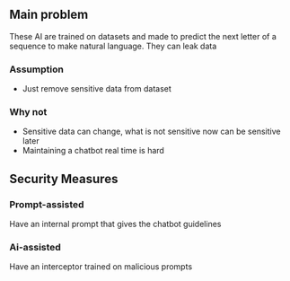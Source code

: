 ## Main problem
These AI are trained on datasets and made to predict the next letter of a sequence to make natural language. They can leak data

### Assumption
- Just remove sensitive data from dataset

### Why not
- Sensitive data can change, what is not sensitive now can be sensitive later
- Maintaining a chatbot real time is hard

## Security Measures
### Prompt-assisted
Have an internal prompt that gives the chatbot guidelines

### Ai-assisted
Have an interceptor trained on malicious prompts
